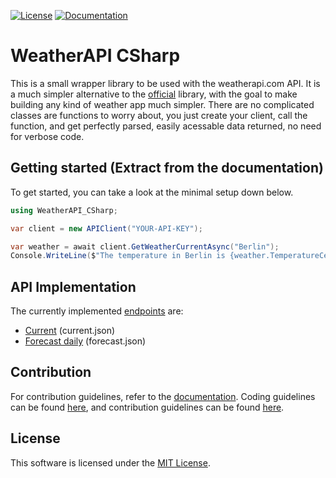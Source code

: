 [![License](https://img.shields.io/badge/license-MIT-limegreen?style=for-the-badge)](./LICENSE.md)
[![Documentation](https://img.shields.io/badge/DOCUMENTATION-blue?style=for-the-badge)](https://underthefoxtree.github.io/WeatherAPI-CSharp/)

# WeatherAPI CSharp
This is a small wrapper library to be used with the weatherapi.com API. It is a much simpler alternative to the [official]("https://github.com/weatherapicom/csharp") library, with the goal to make building any kind of weather app much simpler. There are no complicated classes are functions to worry about, you just create your client, call the function, and get perfectly parsed, easily acessable data returned, no need for verbose code.

## Getting started (Extract from the documentation)
To get started, you can take a look at the minimal setup down below.

```csharp
using WeatherAPI_CSharp;

var client = new APIClient("YOUR-API-KEY");

var weather = await client.GetWeatherCurrentAsync("Berlin");
Console.WriteLine($"The temperature in Berlin is {weather.TemperatureCelsius}C at a wind speed of {weather.WindKph}km/h");
```

## API Implementation
The currently implemented [endpoints](https://www.weatherapi.com/docs/) are:
- [Current](https://underthefoxtree.github.io/WeatherAPI-CSharp/api/WeatherAPI_CSharp.Forecast.html) (current.json)
- [Forecast daily](https://underthefoxtree.github.io/WeatherAPI-CSharp/api/WeatherAPI_CSharp.ForecastDaily.html) (forecast.json)

## Contribution
For contribution guidelines, refer to the [documentation](https://underthefoxtree.github.io/WeatherAPI-CSharp/).
Coding guidelines can be found [here](https://underthefoxtree.github.io/WeatherAPI-CSharp/guidelines/codestyle.html), and contribution guidelines can be found [here](https://underthefoxtree.github.io/WeatherAPI-CSharp/guidelines/contribution.html).

## License
This software is licensed under the [MIT License](LICENSE.md).
